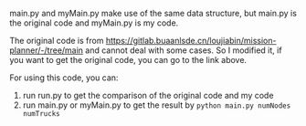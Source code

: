 main.py and myMain.py make use of the same data structure, but main.py is the original code and myMain.py is my code.

The original code is from https://gitlab.buaanlsde.cn/loujiabin/mission-planner/-/tree/main and cannot deal with some cases. So I modified it, if you want to get the original code, you can go to the link above.

For using this code, you can:
1. run run.py to get the comparison of the original code and my code
2. run main.py or myMain.py to get the result by
   ```python main.py numNodes numTrucks```

